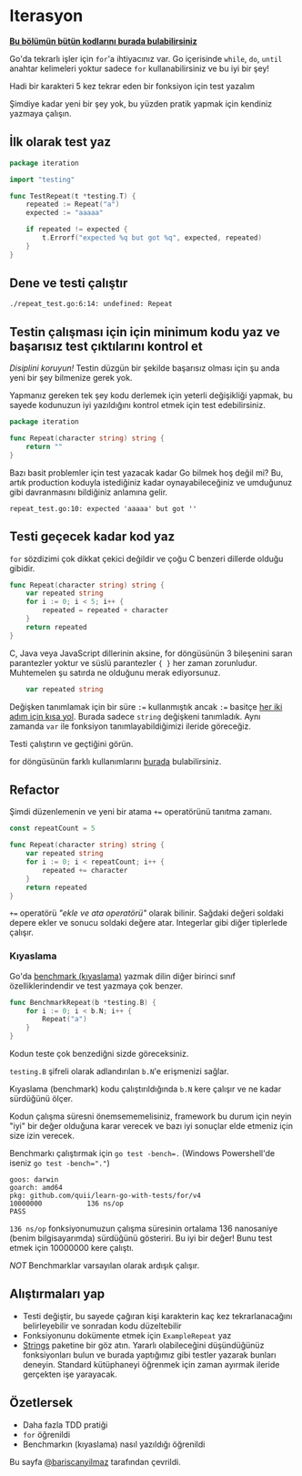 # Iterasyon

**[Bu bölümün bütün kodlarını burada bulabilirsiniz](https://github.com/quii/learn-go-with-tests/tree/main/for)**

Go'da tekrarlı işler için `for`'a ihtiyacınız var. Go içerisinde `while`, `do`, `until` anahtar kelimeleri yoktur sadece `for` kullanabilirsiniz ve bu iyi bir şey!

Hadi bir karakteri 5 kez tekrar eden bir fonksiyon için test yazalım

Şimdiye kadar yeni bir şey yok, bu yüzden pratik yapmak için kendiniz yazmaya çalışın.

## İlk olarak test yaz

```go
package iteration

import "testing"

func TestRepeat(t *testing.T) {
	repeated := Repeat("a")
	expected := "aaaaa"

	if repeated != expected {
		t.Errorf("expected %q but got %q", expected, repeated)
	}
}
```

## Dene ve testi çalıştır

`./repeat_test.go:6:14: undefined: Repeat`

## Testin çalışması için için minimum kodu yaz ve başarısız test çıktılarını kontrol et

_Disiplini koruyun!_ Testin düzgün bir şekilde başarısız olması için şu anda yeni bir şey bilmenize gerek yok.

Yapmanız gereken tek şey kodu derlemek için yeterli değişikliği yapmak, bu sayede kodunuzun iyi yazıldığını kontrol etmek için test edebilirsiniz.

```go
package iteration

func Repeat(character string) string {
	return ""
}
```

Bazı basit problemler için test yazacak kadar Go bilmek hoş değil mi? Bu, artık production koduyla istediğiniz kadar oynayabileceğiniz ve umduğunuz gibi davranmasını bildiğiniz anlamına gelir.

`repeat_test.go:10: expected 'aaaaa' but got ''`

## Testi geçecek kadar kod yaz

`for` sözdizimi çok dikkat çekici değildir ve çoğu C benzeri dillerde olduğu gibidir.

```go
func Repeat(character string) string {
	var repeated string
	for i := 0; i < 5; i++ {
		repeated = repeated + character
	}
	return repeated
}
```

C, Java veya JavaScript dillerinin aksine, for döngüsünün 3 bileşenini saran parantezler yoktur ve süslü parantezler `{ }` her zaman zorunludur. Muhtemelen şu satırda ne olduğunu merak ediyorsunuz.

```go
	var repeated string
```

Değişken tanımlamak için bir süre `:=` kullanmıştık ancak `:=` basitçe [her iki adım için kısa yol](https://gobyexample.com/variables). Burada sadece `string` değişkeni tanımladık. Aynı zamanda `var` ile fonksiyon tanımlayabildiğimizi ileride göreceğiz.

Testi çalıştırın ve geçtiğini görün.

for döngüsünün farklı kullanımlarını [burada](https://gobyexample.com/for) bulabilirsiniz.

## Refactor

Şimdi düzenlemenin ve yeni bir atama `+=` operatörünü tanıtma zamanı.

```go
const repeatCount = 5

func Repeat(character string) string {
	var repeated string
	for i := 0; i < repeatCount; i++ {
		repeated += character
	}
	return repeated
}
```

`+=` operatörü _"ekle ve ata operatörü"_ olarak bilinir. Sağdaki değeri soldaki depere ekler ve sonucu soldaki değere atar. Integerlar gibi diğer tiplerlede çalışır.

### Kıyaslama

Go'da [benchmark (kıyaslama)](https://golang.org/pkg/testing/#hdr-Benchmarks) yazmak dilin diğer birinci sınıf özelliklerindendir ve test yazmaya çok benzer.

```go
func BenchmarkRepeat(b *testing.B) {
	for i := 0; i < b.N; i++ {
		Repeat("a")
	}
}
```

Kodun teste çok benzediğni sizde göreceksiniz.

`testing.B` şifreli olarak adlandırılan `b.N`'e erişmenizi sağlar.

Kıyaslama (benchmark) kodu çalıştırıldığında `b.N` kere çalışır ve ne kadar sürdüğünü ölçer.

Kodun çalışma süresni önemsememelisiniz, framework bu durum için neyin "iyi" bir değer olduğuna karar verecek ve bazı iyi sonuçlar elde etmeniz için size izin verecek.

Benchmarkı çalıştırmak için `go test -bench=.` (Windows Powershell'de iseniz `go test -bench="."`)

```text
goos: darwin
goarch: amd64
pkg: github.com/quii/learn-go-with-tests/for/v4
10000000           136 ns/op
PASS
```

`136 ns/op` fonksiyonumuzun çalışma süresinin ortalama 136 nanosaniye \(benim bilgisayarımda\) sürdüğünü gösteriri. Bu iyi bir değer! Bunu test etmek için 10000000 kere çalıştı.

_NOT_ Benchmarklar varsayılan olarak ardışık çalışır.

## Alıştırmaları yap

- Testi değiştir, bu sayede çağıran kişi karakterin kaç kez tekrarlanacağını belirleyebilir ve sonradan kodu düzeltebilir
- Fonksiyonunu dokümente etmek için `ExampleRepeat` yaz
- [Strings](https://golang.org/pkg/strings) paketine bir göz atın. Yararlı olabileceğini düşündüğünüz fonksiyonları bulun ve burada yaptığımız gibi testler yazarak bunları deneyin. Standard kütüphaneyi öğrenmek için zaman ayırmak ileride gerçekten işe yarayacak.

## Özetlersek

- Daha fazla TDD pratiği
- `for` öğrenildi
- Benchmarkın (kıyaslama) nasıl yazıldığı öğrenildi

Bu sayfa [@bariscanyilmaz](https://github.com/bariscanyilmaz) tarafından çevrildi.
